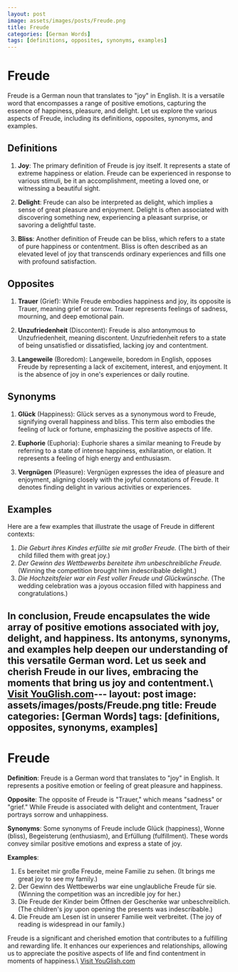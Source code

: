 ```yaml
---
layout: post
image: assets/images/posts/Freude.png
title: Freude
categories: [German Words]
tags: [definitions, opposites, synonyms, examples]
---
```


# Freude

Freude is a German noun that translates to "joy" in English. It is a versatile word that encompasses a range of positive emotions, capturing the essence of happiness, pleasure, and delight. Let us explore the various aspects of Freude, including its definitions, opposites, synonyms, and examples.

## Definitions

1. **Joy**: The primary definition of Freude is joy itself. It represents a state of extreme happiness or elation. Freude can be experienced in response to various stimuli, be it an accomplishment, meeting a loved one, or witnessing a beautiful sight.

2. **Delight**: Freude can also be interpreted as delight, which implies a sense of great pleasure and enjoyment. Delight is often associated with discovering something new, experiencing a pleasant surprise, or savoring a delightful taste.

3. **Bliss**: Another definition of Freude can be bliss, which refers to a state of pure happiness or contentment. Bliss is often described as an elevated level of joy that transcends ordinary experiences and fills one with profound satisfaction.

## Opposites

1. **Trauer** (Grief): While Freude embodies happiness and joy, its opposite is Trauer, meaning grief or sorrow. Trauer represents feelings of sadness, mourning, and deep emotional pain.

2. **Unzufriedenheit** (Discontent): Freude is also antonymous to Unzufriedenheit, meaning discontent. Unzufriedenheit refers to a state of being unsatisfied or dissatisfied, lacking joy and contentment.

3. **Langeweile** (Boredom): Langeweile, boredom in English, opposes Freude by representing a lack of excitement, interest, and enjoyment. It is the absence of joy in one's experiences or daily routine.

## Synonyms

1. **Glück** (Happiness): Glück serves as a synonymous word to Freude, signifying overall happiness and bliss. This term also embodies the feeling of luck or fortune, emphasizing the positive aspects of life.

2. **Euphorie** (Euphoria): Euphorie shares a similar meaning to Freude by referring to a state of intense happiness, exhilaration, or elation. It represents a feeling of high energy and enthusiasm.

3. **Vergnügen** (Pleasure): Vergnügen expresses the idea of pleasure and enjoyment, aligning closely with the joyful connotations of Freude. It denotes finding delight in various activities or experiences.

## Examples

Here are a few examples that illustrate the usage of Freude in different contexts:

1. *Die Geburt ihres Kindes erfüllte sie mit großer Freude.* (The birth of their child filled them with great joy.)
2. *Der Gewinn des Wettbewerbs bereitete ihm unbeschreibliche Freude.* (Winning the competition brought him indescribable delight.)
3. *Die Hochzeitsfeier war ein Fest voller Freude und Glückwünsche.* (The wedding celebration was a joyous occasion filled with happiness and congratulations.)

In conclusion, Freude encapsulates the wide array of positive emotions associated with joy, delight, and happiness. Its antonyms, synonyms, and examples help deepen our understanding of this versatile German word. Let us seek and cherish Freude in our lives, embracing the moments that bring us joy and contentment.\ <a id="yg-widget-0" class="youglish-widget" data-query="Freude" data-lang="german" data-components="8412" data-auto-start="0" data-bkg-color="theme_light" data-title="How%20to%20pronounce%20Freude%20in%20German"  rel="nofollow" href="https://youglish.com">Visit YouGlish.com</a><script async src="https://youglish.com/public/emb/widget.js" charset="utf-8"></script>---
layout: post
image: assets/images/posts/Freude.png
title: Freude
categories: [German Words]
tags: [definitions, opposites, synonyms, examples]
---

# Freude

**Definition**: Freude is a German word that translates to "joy" in English. It represents a positive emotion or feeling of great pleasure and happiness.

**Opposite**: The opposite of Freude is "Trauer," which means "sadness" or "grief." While Freude is associated with delight and contentment, Trauer portrays sorrow and unhappiness.

**Synonyms**: Some synonyms of Freude include Glück (happiness), Wonne (bliss), Begeisterung (enthusiasm), and Erfüllung (fulfillment). These words convey similar positive emotions and express a state of joy.

**Examples**:

1. Es bereitet mir große Freude, meine Familie zu sehen. (It brings me great joy to see my family.)
2. Der Gewinn des Wettbewerbs war eine unglaubliche Freude für sie. (Winning the competition was an incredible joy for her.)
3. Die Freude der Kinder beim Öffnen der Geschenke war unbeschreiblich. (The children's joy upon opening the presents was indescribable.)
4. Die Freude am Lesen ist in unserer Familie weit verbreitet. (The joy of reading is widespread in our family.)

Freude is a significant and cherished emotion that contributes to a fulfilling and rewarding life. It enhances our experiences and relationships, allowing us to appreciate the positive aspects of life and find contentment in moments of happiness.\ <a id="yg-widget-0" class="youglish-widget" data-query="Freude" data-lang="german" data-components="8412" data-auto-start="0" data-bkg-color="theme_light" data-title="How%20to%20pronounce%20Freude%20in%20German"  rel="nofollow" href="https://youglish.com">Visit YouGlish.com</a><script async src="https://youglish.com/public/emb/widget.js" charset="utf-8"></script>